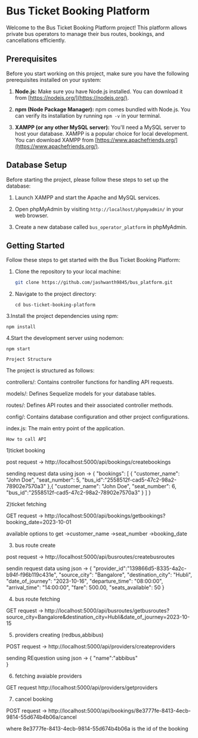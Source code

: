 # Bus Ticket Booking Platform

Welcome to the Bus Ticket Booking Platform project! This platform allows private bus operators to manage their bus routes, bookings, and cancellations efficiently.

## Prerequisites

Before you start working on this project, make sure you have the following prerequisites installed on your system:

1. **Node.js:** Make sure you have Node.js installed. You can download it from [https://nodejs.org/](https://nodejs.org/).

2. **npm (Node Package Manager):** npm comes bundled with Node.js. You can verify its installation by running `npm -v` in your terminal.

3. **XAMPP (or any other MySQL server):** You'll need a MySQL server to host your database. XAMPP is a popular choice for local development. You can download XAMPP from [https://www.apachefriends.org/](https://www.apachefriends.org/).

## Database Setup

Before starting the project, please follow these steps to set up the database:

1. Launch XAMPP and start the Apache and MySQL services.

2. Open phpMyAdmin by visiting `http://localhost/phpmyadmin/` in your web browser.

3. Create a new database called `bus_operator_platform` in phpMyAdmin.

## Getting Started

Follow these steps to get started with the Bus Ticket Booking Platform:

1. Clone the repository to your local machine:

   ```bash
   git clone https://github.com/jashwanth9845/bus_platform.git

   ```

2. Navigate to the project directory:

   `cd bus-ticket-booking-platform`

3.Install the project dependencies using npm:

`npm install`

4.Start the development server using nodemon:

`npm start`

`Project Structure`

The project is structured as follows:

controllers/: Contains controller functions for handling API requests.

models/: Defines Sequelize models for your database tables.

routes/: Defines API routes and their associated controller methods.

config/: Contains database configuration and other project configurations.

index.js: The main entry point of the application.

`How to call API`

1)ticket booking

post request -> http://localhost:5000/api/bookings/createbookings

sending request data using json ->
{
"bookings": [
{
"customer_name": "John Doe",
"seat_number": 5,
"bus_id":"2558512f-cad5-47c2-98a2-78902e7570a3"
},{
"customer_name": "John Doe",
"seat_number": 6,
"bus_id":"2558512f-cad5-47c2-98a2-78902e7570a3"
}
]
}

2)ticket fetching

GET request -> http://localhost:5000/api/bookings/getbookings?booking_date=2023-10-01

available options to get
->customer_name
->seat_number
->booking_date

3. bus route create

post request -> http://localhost:5000/api/busroutes/createbusroutes

sendin request data using json ->
{
"provider_id":"139866d5-8335-4a2c-b94f-f96b119c431e",
"source_city": "Bangalore",
"destination_city": "Hubli",
"date_of_journey": "2023-10-16",
"departure_time": "08:00:00",
"arrival_time": "14:00:00",
"fare": 500.00,
"seats_available": 50
}

4. bus route fetching

GET request -> http://localhost:5000/api/busroutes/getbusroutes?source_city=Bangalore&destination_city=Hubli&date_of_journey=2023-10-15

5. providers creating (redbus,abbibus)

POST request -> http://localhost:5000/api/providers/createproviders

sending REquestion using json ->
{
"name":"abbibus"  
}

6. fetching avaiable providers

GET request http://localhost:5000/api/providers/getproviders

7. cancel booking

POST request -> http://localhost:5000/api/bookings/8e3777fe-8413-4ecb-9814-55d674b4b06a/cancel

where 8e3777fe-8413-4ecb-9814-55d674b4b06a is the id of the booking
